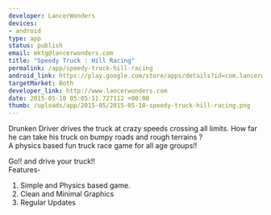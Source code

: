 ```yaml
--- 
developer: LancerWonders
devices: 
- android
type: app
status: publish
email: mktg@lancerwonders.com
title: "Speedy Truck : Hill Racing"
permalink: /app/speedy-truck-hill-racing
android_link: https://play.google.com/store/apps/details?id=com.lancerwonders.speedytruck
targetMarket: Both
developer_link: http://www.lancerwonders.com
date: 2015-05-10 05:05:11.727112 +00:00
thumb: /uploads/app/2015-05/2015-05-10-speedy-truck-hill-racing.png
---
```


Drunken Driver drives the truck at crazy speeds crossing all limits.  How far he can take his truck on bumpy roads and rough terrains ?  
A physics based fun truck race game for all age groups!!  

Go!! and drive your truck!!  
Features-  
1) Simple and Physics based game. 
2) Clean and Minimal Graphics 
3) Regular Updates 
